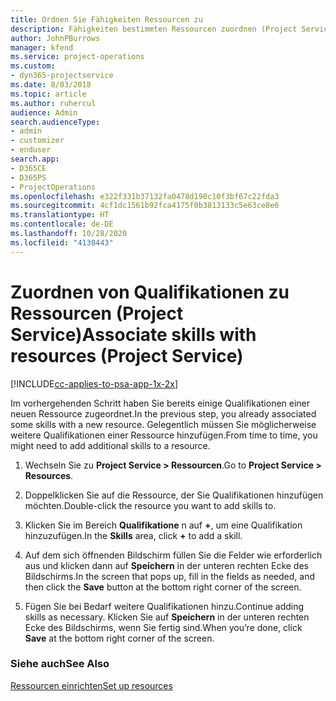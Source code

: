 ```yaml
---
title: Ordnen Sie Fähigkeiten Ressourcen zu
description: Fähigkeiten bestimmten Ressourcen zuordnen (Project Service)
author: JohnPBurrows
manager: kfend
ms.service: project-operations
ms.custom:
- dyn365-projectservice
ms.date: 8/03/2018
ms.topic: article
ms.author: ruhercul
audience: Admin
search.audienceType:
- admin
- customizer
- enduser
search.app:
- D365CE
- D365PS
- ProjectOperations
ms.openlocfilehash: e322f331b37132fa0478d190c10f3bf67c22fda3
ms.sourcegitcommit: 4cf1dc1561b92fca4175f0b3813133c5e63ce8e6
ms.translationtype: HT
ms.contentlocale: de-DE
ms.lasthandoff: 10/28/2020
ms.locfileid: "4130443"
---
```

# <a name="associate-skills-with-resources-project-service"></a><span data-ttu-id="9ae72-103">Zuordnen von Qualifikationen zu Ressourcen (Project Service)</span><span class="sxs-lookup"><span data-stu-id="9ae72-103">Associate skills with resources (Project Service)</span></span>

[!INCLUDE[cc-applies-to-psa-app-1x-2x](../includes/cc-applies-to-psa-app-1x-2x.md)]

<span data-ttu-id="9ae72-104">Im vorhergehenden Schritt haben Sie bereits einige Qualifikationen einer neuen Ressource zugeordnet.</span><span class="sxs-lookup"><span data-stu-id="9ae72-104">In the previous step, you already associated some skills with  a new resource.</span></span> <span data-ttu-id="9ae72-105">Gelegentlich müssen Sie möglicherweise weitere Qualifikationen einer Ressource hinzufügen.</span><span class="sxs-lookup"><span data-stu-id="9ae72-105">From time to time, you might need to add additional skills to a resource.</span></span>  
  
1.  <span data-ttu-id="9ae72-106">Wechseln Sie zu **Project Service > Ressourcen**.</span><span class="sxs-lookup"><span data-stu-id="9ae72-106">Go to **Project Service > Resources**.</span></span>  
  
2.  <span data-ttu-id="9ae72-107">Doppelklicken Sie auf die Ressource, der Sie Qualifikationen hinzufügen möchten.</span><span class="sxs-lookup"><span data-stu-id="9ae72-107">Double-click the resource you want to add skills to.</span></span>  
  
3.  <span data-ttu-id="9ae72-108">Klicken Sie im Bereich **Qualifikatione** n auf **+**, um eine Qualifikation hinzuzufügen.</span><span class="sxs-lookup"><span data-stu-id="9ae72-108">In the **Skills** area, click **+** to add a skill.</span></span>  
  
4.  <span data-ttu-id="9ae72-109">Auf dem sich öffnenden Bildschirm füllen Sie die Felder wie erforderlich aus und klicken dann auf **Speichern** in der unteren rechten Ecke des Bildschirms.</span><span class="sxs-lookup"><span data-stu-id="9ae72-109">In the screen that pops up, fill in the fields as needed, and then click the **Save** button at the bottom right corner of the screen.</span></span>  
  
5.  <span data-ttu-id="9ae72-110">Fügen Sie bei Bedarf weitere Qualifikationen hinzu.</span><span class="sxs-lookup"><span data-stu-id="9ae72-110">Continue adding skills as necessary.</span></span> <span data-ttu-id="9ae72-111">Klicken Sie auf **Speichern** in der unteren rechten Ecke des Bildschirms, wenn Sie fertig sind.</span><span class="sxs-lookup"><span data-stu-id="9ae72-111">When you’re done, click **Save** at the bottom right corner of the screen.</span></span>  
  
### <a name="see-also"></a><span data-ttu-id="9ae72-112">Siehe auch</span><span class="sxs-lookup"><span data-stu-id="9ae72-112">See Also</span></span>  
 [<span data-ttu-id="9ae72-113">Ressourcen einrichten</span><span class="sxs-lookup"><span data-stu-id="9ae72-113">Set up resources</span></span>](../psa/set-up-resources.md)
